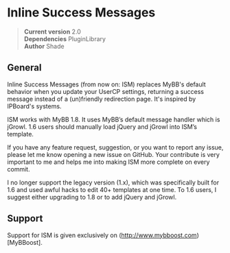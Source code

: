 # Inline Success Messages

> **Current version** 2.0  
> **Dependencies** PluginLibrary  
> **Author** Shade  

## General

Inline Success Messages (from now on: ISM) replaces MyBB's default behavior when you update your UserCP settings, returning a success message instead of a (un)friendly redirection page. It's inspired by IPBoard's systems.

ISM works with MyBB 1.8. It uses MyBB’s default message handler which is jGrowl. 1.6 users should manually load jQuery and jGrowl into ISM’s template.

If you have any feature request, suggestion, or you want to report any issue, please let me know opening a new issue on GitHub. Your contribute is very important to me and helps me into making ISM more complete on every commit.

I no longer support the legacy version (1.x), which was specifically built for 1.6 and used awful hacks to edit 40+ templates at one time. To 1.6 users, I suggest either upgrading to 1.8 or to add jQuery and jGrowl.

## Support

Support for ISM is given exclusively on (http://www.mybboost.com)[MyBBoost].